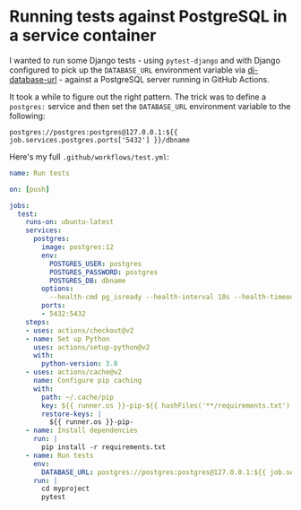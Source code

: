 # Running tests against PostgreSQL in a service container

I wanted to run some Django tests - using `pytest-django` and with Django configured to pick up the `DATABASE_URL` environment variable via [dj-database-url](https://github.com/jacobian/dj-database-url) - against a PostgreSQL server running in GitHub Actions.

It took a while to figure out the right pattern. The trick was to define a `postgres:` service and then set the `DATABASE_URL` environment variable to the following:

    postgres://postgres:postgres@127.0.0.1:${{ job.services.postgres.ports['5432'] }}/dbname

Here's my full `.github/workflows/test.yml`:

```yaml
name: Run tests

on: [push]

jobs:
  test:
    runs-on: ubuntu-latest
    services:
      postgres:
        image: postgres:12
        env:
          POSTGRES_USER: postgres
          POSTGRES_PASSWORD: postgres
          POSTGRES_DB: dbname
        options:
          --health-cmd pg_isready --health-interval 10s --health-timeout 5s --health-retries 5
        ports:
        - 5432:5432
    steps:
    - uses: actions/checkout@v2
    - name: Set up Python
      uses: actions/setup-python@v2
      with:
        python-version: 3.8
    - uses: actions/cache@v2
      name: Configure pip caching
      with:
        path: ~/.cache/pip
        key: ${{ runner.os }}-pip-${{ hashFiles('**/requirements.txt') }}
        restore-keys: |
          ${{ runner.os }}-pip-
    - name: Install dependencies
      run: |
        pip install -r requirements.txt
    - name: Run tests
      env:
        DATABASE_URL: postgres://postgres:postgres@127.0.0.1:${{ job.services.postgres.ports['5432'] }}/dbname
      run: |
        cd myproject
        pytest
```
